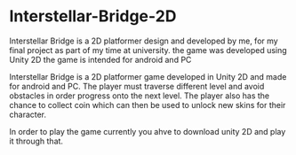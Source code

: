 # Interstellar-Bridge-2D
Interstellar Bridge is a 2D platformer design and developed by me, for my final project as part of my time at university. the game was developed using Unity 2D the game is intended for android and PC 


Interstellar Bridge is a 2D platformer game developed in Unity 2D and made for android and PC. 
The player must traverse different level and avoid obstacles in order progress onto the next level.
The player also has the chance to collect coin which can then be used to unlock new skins for their character.

In order to play the game currently you ahve to download unity 2D and play it through that.
